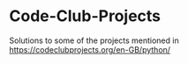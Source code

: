 # Code-Club-Projects
Solutions to some of the projects mentioned in https://codeclubprojects.org/en-GB/python/

